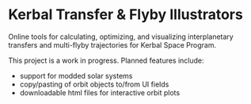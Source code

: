# Kerbal Transfer & Flyby Illustrators

Online tools for calculating, optimizing, and visualizing interplanetary transfers and multi-flyby trajectories for Kerbal Space Program.

This project is a work in progress. Planned features include:
- support for modded solar systems
- copy/pasting of orbit objects to/from UI fields
- downloadable html files for interactive orbit plots
